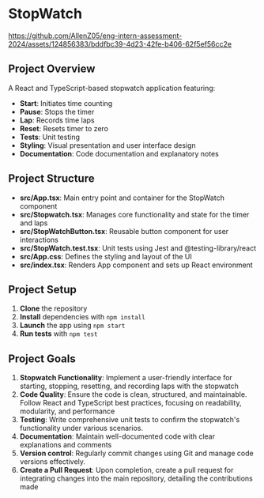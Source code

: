 # StopWatch

https://github.com/AllenZ05/eng-intern-assessment-2024/assets/124856383/bddfbc39-4d23-42fe-b406-62f5ef56cc2e

## Project Overview
A React and TypeScript-based stopwatch application featuring:

- **Start**: Initiates time counting
- **Pause**: Stops the timer
- **Lap**: Records time laps
- **Reset**: Resets timer to zero
- **Tests**: Unit testing
- **Styling**: Visual presentation and user interface design
- **Documentation**: Code documentation and explanatory notes

## Project Structure
- **src/App.tsx**: Main entry point and container for the StopWatch component
- **src/Stopwatch.tsx**: Manages core functionality and state for the timer and laps
- **src/StopWatchButton.tsx**: Reusable button component for user interactions
- **src/StopWatch.test.tsx**: Unit tests using Jest and @testing-library/react
- **src/App.css**: Defines the styling and layout of the UI
- **src/index.tsx**: Renders App component and sets up React environment

## Project Setup
1. **Clone** the repository
2. **Install** dependencies with `npm install` 
3. **Launch** the app using `npm start`
4. **Run tests** with `npm test`

## Project Goals
1. **Stopwatch Functionality**: Implement a user-friendly interface for starting, stopping, resetting, and recording laps with the stopwatch
2. **Code Quality**: Ensure the code is clean, structured, and maintainable. Follow React and TypeScript best practices, focusing on readability, modularity, and performance
3. **Testing**: Write comprehensive unit tests to confirm the stopwatch's functionality under various scenarios.
4. **Documentation**: Maintain well-documented code with clear explanations and comments
5. **Version control**: Regularly commit changes using Git and manage code versions effectively.
6. **Create a Pull Request**: Upon completion, create a pull request for integrating changes into the main repository, detailing the contributions made

